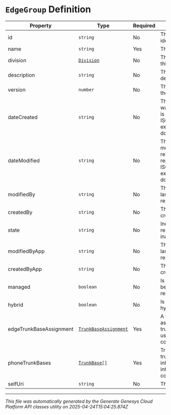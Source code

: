 # `EdgeGroup` Definition

| Property | Type | Required | Description |
|----------|------|----------|-------------|
| id | `string` | No | The globally unique identifier for the object. |
| name | `string` | Yes | The name of the entity. |
| division | [`Division`](division-definition.md) | No | The division to which this entity belongs. |
| description | `string` | No | The resource's description. |
| version | `number` | No | The current version of the resource. |
| dateCreated | `string` | No | The date the resource was created. Date time is represented as an ISO-8601 string. For example: yyyy-MM-ddTHH:mm:ss[.mmm]Z |
| dateModified | `string` | No | The date of the last modification to the resource. Date time is represented as an ISO-8601 string. For example: yyyy-MM-ddTHH:mm:ss[.mmm]Z |
| modifiedBy | `string` | No | The ID of the user that last modified the resource. |
| createdBy | `string` | No | The ID of the user that created the resource. |
| state | `string` | No | Indicates if the resource is active, inactive, or deleted. |
| modifiedByApp | `string` | No | The application that last modified the resource. |
| createdByApp | `string` | No | The application that created the resource. |
| managed | `boolean` | No | Is this edge group being managed remotely. |
| hybrid | `boolean` | No | Is this edge group hybrid. |
| edgeTrunkBaseAssignment | [`TrunkBaseAssignment`](trunkbaseassignment-definition.md) | Yes | A trunk base settings assignment of trunkType "EDGE" to use for edge-to-edge communication. |
| phoneTrunkBases | [`TrunkBase[]`](trunkbase-definition.md) | Yes | Trunk base settings of trunkType "PHONE" to inherit to edge logical interface for phone communication. |
| selfUri | `string` | No | The URI for this object |

---

*This file was automatically generated by the Generate Genesys Cloud Platform API classes utility on 2025-04-24T15:04:25.874Z*